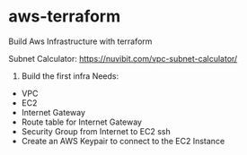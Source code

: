 # aws-terraform
Build Aws Infrastructure with terraform

Subnet Calculator: https://nuvibit.com/vpc-subnet-calculator/

1. Build the first infra
Needs:
- VPC
- EC2
- Internet Gateway
- Route table for Internet Gateway
- Security Group from Internet to EC2 ssh
- Create an AWS Keypair to connect to the EC2 Instance